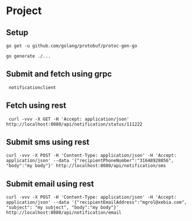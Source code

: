 # Project

## Setup

    go get -u github.com/golang/protobuf/protoc-gen-go
    
    go generate ./...
    

## Submit and fetch using grpc
 
     notificationclient
    
## Fetch using rest

     curl -vvv -X GET -H 'Accept: application/json' http://localhost:8080/api/notification/status/111222

## Submit sms using rest

    curl -vvv -X POST -H 'Content-Type: application/json' -H 'Accept: application/json' --data '{"recipientPhoneNumber":"31648928856", "body":"my body"}' http://localhost:8080/api/notification/sms

## Submit email using rest

    curl -vvv -X POST -H 'Content-Type: application/json' -H 'Accept: application/json' --data '{"recipientEmailAddress":"mgrol@xebia.com", "subject": "my subject", "body":"my body"}' http://localhost:8080/api/notification/email
    